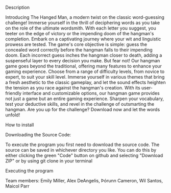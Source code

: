 Description

Introducing The Hanged Man, a modern twist on the classic word-guessing challenge! Immerse yourself in the thrill of deciphering words as you take on the role of the ultimate wordsmith. With each letter you suggest, you teeter on the edge of victory or the impending doom of the hangman's completion.
Embark on a captivating journey where your wit and linguistic prowess are tested. The game's core objective is simple: guess the concealed word correctly before the hangman falls to their impending doom. Each incorrect guess inches the hangman closer to death, adding a suspenseful layer to every decision you make.
But fear not! Our hangman game goes beyond the traditional, offering many features to enhance your gaming experience. Choose from a range of difficulty levels, from novice to expert, to suit your skill level. Immerse yourself in various themes that bring a fresh aesthetic to the classic gameplay, and let the sound effects heighten the tension as you race against the hangman's creation.
With its user-friendly interface and customizable options, our hangman game provides not just a game but an entire gaming experience. Sharpen your vocabulary, test your deductive skills, and revel in the challenge of outsmarting the hangman. Are you up for the challenge? Download now and let the words unfold!

How to install

Downloading the Source Code:

To execute the program you first need to download the source code. The source can be saved in whichever directory you like. You can do this by either clicking the green "Code" button on github and selecting "Download ZIP" or by using git clone in your terminal

Executing the program


Team members: Emily Miller, Alex DeAngelis, Þórunn Cameron, Wil Santos, Maicol Parr
